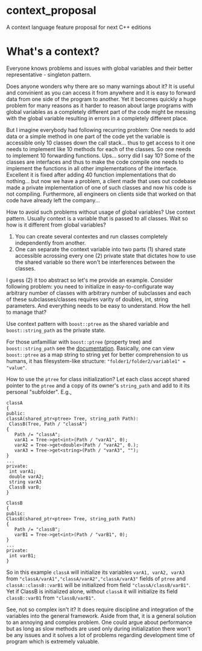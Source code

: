 # context_proposal
A context language feature proposal for next C++ editions

# What's a context?
Everyone knows problems and issues with global variables and their better representative - singleton pattern.

Does anyone wonders why there are so many warnings about it?
It is useful and convinient as you can access it from anywhere and it is easy to forward data from one side of the program to another.
Yet it becomes quickly a huge problem for many reasons as it harder to reason about large programs with global variables as a completely different part of the code might be messing with the global variable resulting in errors in a completely different place.

But I imagine everybody had following recurring problem:
One needs to add data or a simple method in one part of the code yet the variable is accessible only 10 classes down the call stack... thus to get access to it one needs to implement like 10 methods for each of the classes. So one needs to implement 10 forwarding functions.
Ups... sorry did I say 10? Some of the classes are interfaces and thus to make the code compile one needs to implement the functions in all other implementations of the interface.
Excellent it is fixed after adding 40 function implementations that do nothing... but now we have a problem, a client made that uses out codebase made a private implementation of one of such classes and now his code is not compiling. Furthermore, all engineers on clients side that worked on that code have already left the company...

How to avoid such problems without usage of global variables?
Use context pattern.
Usually context is a variable that is passed to all classes.
Wait so how is it different from global variables?
1) You can create several contextes and run classes completely independently from another.
2) One can separate the context variable into two parts (1) shared state accessible acrossing every one (2) private state that dictates how to use the shared variable so there won't be interferences between the classes.

I guess (2) it too abstract so let's me provide an example.
Consider following problem: you need to initialize in easy-to-configurate way arbitrary number of classes with arbitrary number of subclasses and each of these subclasses/classes requires varity of doubles, int, string parameters. And everything needs to be easy to understand. How the hell to manage that?

Use context pattern with `boost::ptree` as the shared variable and `boost::string_path` as the private state.

For those unfamilliar with `boost::ptree` (property tree) and `boost::string_path` see the [documentation](https://www.boost.org/doc/libs/1_72_0/doc/html/property_tree.html).
Basically, one can view `boost::ptree` as a map string to string yet for better comprehension to us humans, it has filesystem-like structure:
`"folder1/folder2/variable1" = "value"`.

How to use the `ptree` for class initialization?
Let each class accept shared pointer to the `ptree` and a copy of its owner's `string_path` and add to it its personal "subfolder".
E.g.,

```
classA
{
public:
classA(shared_ptr<ptree> Tree, string_path Path):
 ClassB(Tree, Path / "classA")
{
   Path /= "classA";
   varA1 = Tree->get<int>(Path / "varA1", 0);
   varA2 = Tree->get<double>(Path / "varA2", 0.);
   varA3 = Tree->get<string>(Path / "varA3", "");
}
...
private:
 int varA1;
 double varA2;
 string varA3
 ClassB varB;
}

ClassB
{
public:
ClassB(shared_ptr<ptree> Tree, string_path Path)
{
   Path /= "classB";
   varB1 = Tree->get<int>(Path / "varB1", 0);
}
...
private:
 int varB1;
}
```

So in this example `classA` will initialize its variables `varA1, varA2, varA3` from `"classA/varA1","classA/varA2","classA/varA3"` fields of `ptree` and `classA::classB::varB1` will be initialized from field `"classA/classB/varB1"`. Yet if ClassB is initialized alone, without `classA` it will initialize its field `classB::varB1` from `"classB/varB1"`.

See, not so complex isn't it?
It does require discipline and integration of the variables into the general framework.
Aside from that, it is a general solution to an annoying and complex problem.
One could argue about performance but as long as slow methods are used only during initialization there won't be any issues and it solves a lot of problems regarding development time of program which is extremely valuable.


